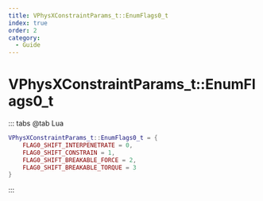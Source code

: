 ```yaml
---
title: VPhysXConstraintParams_t::EnumFlags0_t
index: true
order: 2
category:
  - Guide
---
```


# VPhysXConstraintParams_t::EnumFlags0_t
::: tabs
@tab Lua
```lua
VPhysXConstraintParams_t::EnumFlags0_t = {
    FLAG0_SHIFT_INTERPENETRATE = 0,
    FLAG0_SHIFT_CONSTRAIN = 1,
    FLAG0_SHIFT_BREAKABLE_FORCE = 2,
    FLAG0_SHIFT_BREAKABLE_TORQUE = 3
}
```
:::